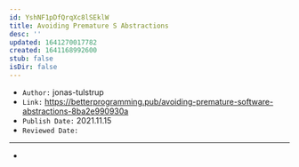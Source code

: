 ```yaml
---
id: YshNF1pDfQrqXc8lSEklW
title: Avoiding Premature S Abstractions
desc: ''
updated: 1641270017782
created: 1641168992600
stub: false
isDir: false
---
```


- `Author:` jonas-tulstrup
- `Link:` <https://betterprogramming.pub/avoiding-premature-software-abstractions-8ba2e990930a>
- `Publish Date:` 2021.11.15
- `Reviewed Date:` 

---

-

